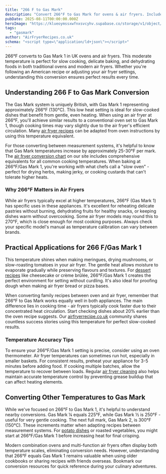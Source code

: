 ```yaml
---
title: "266 F to Gas Mark"
description: "Convert 266°F to Gas Mark for ovens & air fryers. Includes baking tips, temperature equivalents, and UK conversion charts for perfect cooking."
pubDate: 2025-08-11T00:00:00.000Z
heroImage: "https://klueoymssxwfnxsvcyhv.supabase.co/storage/v1/object/public/md/266-f-to-gas-mark-2a718d35.png"
tags:
  - "gasmark"
author: "AirFryerRecipes.co.uk"
schema: "<script type=\"application/ld+json\"></script>"
---
```


<p>266°F converts to Gas Mark 1 in UK ovens and air fryers. This moderate temperature is perfect for slow cooking, delicate baking, and dehydrating foods in both traditional ovens and modern air fryers. Whether you're following an American recipe or adjusting your air fryer settings, understanding this conversion ensures perfect results every time.</p>

<h2>Understanding 266 F to Gas Mark Conversion</h2>
<p>The Gas Mark system is uniquely British, with Gas Mark 1 representing approximately 266°F (130°C). This low heat setting is ideal for slow-cooked dishes that benefit from gentle, even heating. When using an air fryer at 266°F, you'll achieve similar results to a conventional oven set to Gas Mark 1, though cooking times may vary slightly due to the air fryer's efficient circulation. Many <a href=https://www.airfryerrecipe.co.uk/recipes>air fryer recipes</a> can be adapted from oven instructions by using this temperature equivalent.</p>

<p>For those converting between measurement systems, it's helpful to know that Gas Mark temperatures increase by approximately 25-30°F per mark. The <a href=https://www.airfryerrecipe.co.uk/air-fryer-conversion-chart>air fryer conversion chart</a> on our site includes comprehensive equivalents for all common cooking temperatures. When baking at 266°F/Gas Mark 1, you're working with what chefs call a "slow oven" - perfect for drying herbs, making jerky, or cooking custards that can't tolerate higher heats.</p>

<h3>Why 266°F Matters in Air Fryers</h3>
<p>While air fryers typically excel at higher temperatures, 266°F (Gas Mark 1) has specific uses in these appliances. It's excellent for reheating delicate pastries without burning, dehydrating fruits for healthy snacks, or keeping dishes warm without overcooking. Some air fryer models may round this to 270°F, which is close enough for most cooking purposes. Always check your specific model's manual as temperature calibration can vary between brands.</p>

<h2>Practical Applications for 266 F/Gas Mark 1</h2>
<p>This temperature shines when making meringues, drying mushrooms, or slow-roasting tomatoes in your air fryer. The gentle heat allows moisture to evaporate gradually while preserving flavours and textures. For <a href=https://www.airfryerrecipe.co.uk/recipe-category/dessert>dessert recipes</a> like cheesecake or crème brûlée, 266°F/Gas Mark 1 creates the perfect environment for setting without curdling. It's also ideal for proofing dough when making air fryer bread or pizza bases.</p>

<p>When converting family recipes between oven and air fryer, remember that 266°F to Gas Mark works equally well in both appliances. The main difference lies in cooking time - air fryers typically cook faster due to their concentrated heat circulation. Start checking dishes about 20% earlier than the oven recipe suggests. Our <a href=https://www.airfryerrecipe.co.uk>airfryerrecipe.co.uk</a> community shares countless success stories using this temperature for perfect slow-cooked results.</p>

<h3>Temperature Accuracy Tips</h3>
<p>To ensure your 266°F/Gas Mark 1 setting is precise, consider using an oven thermometer. Air fryer temperatures can sometimes run hot, especially in smaller baskets. For consistent results, preheat your appliance for 3-5 minutes before adding food. If cooking multiple batches, allow the temperature to recover between loads. Regular <a href=https://www.airfryerrecipe.co.uk/air-fryer-cleaner>air fryer cleaning</a> also helps maintain accurate temperature control by preventing grease buildup that can affect heating elements.</p>

<h2>Converting Other Temperatures to Gas Mark</h2>
<p>While we've focused on 266°F to Gas Mark 1, it's helpful to understand nearby conversions. Gas Mark ¼ equals 225°F, while Gas Mark ½ is 250°F - useful for very gentle cooking. The next full mark, Gas Mark 2, is 300°F (150°C). These increments matter when adapting recipes between measurement systems. For <a href=https://www.airfryerrecipe.co.uk/recipe-category/potatoes>potato dishes</a> or roasted vegetables, you might start at 266°F/Gas Mark 1 before increasing heat for final crisping.</p>

<p>Modern combination ovens and multi-function air fryers often display both temperature scales, eliminating conversion needs. However, understanding that 266°F equals Gas Mark 1 remains valuable when using older cookbooks or sharing recipes with friends overseas. Bookmark our conversion resources for quick reference during your culinary adventures.</p>